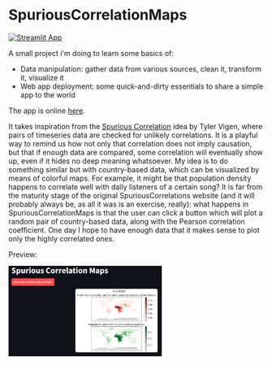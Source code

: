 # SpuriousCorrelationMaps

[![Streamlit App](https://static.streamlit.io/badges/streamlit_badge_black_white.svg)](https://spuriouscorrelationmaps.streamlit.app)

A small project i'm doing to learn some basics of:
- Data manipulation: gather data from various sources, clean it, transform it, visualize it
- Web app deployment: some quick-and-dirty essentials to share a simple app to the world

The app is online [here](https://spuriouscorrelationmaps.streamlit.app).

It takes inspiration from the [Spurious Correlation](https://www.tylervigen.com/spurious-correlations) idea by Tyler Vigen, where pairs of timeseries data are checked for unlikely correlations. It is a playful way to remind us how not only that correlation does not imply causation, but that if enough data are compared, some correlation will eventually show up, even if it hides no deep meaning whatsoever.
My idea is to do something similar but with country-based data, which can be visualized by means of colorful maps. For example, it might be that population density happens to correlate well with daily listeners of a certain song? It is far from the maturity stage of the original SpuriousCorrelations website (and it will probably always be, as all it was is an exercise, really): what happens in SpuriousCorrelationMaps is that the user can click a button which will plot a random pair of country-based data, along with the Pearson correlation coefficient. One day I hope to have enough data that it makes sense to plot only the highly correlated ones.

Preview:

<img src="preview.png" width=60% height=60%>
